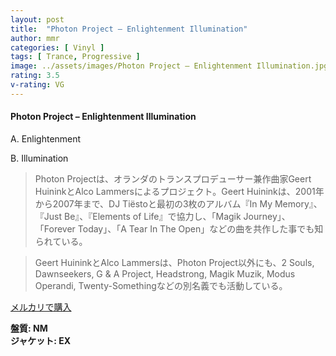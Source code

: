 ```yaml
---
layout: post
title:  "Photon Project – Enlightenment Illumination"
author: mmr
categories: [ Vinyl ]
tags: [ Trance, Progressive ]
image: ../assets/images/Photon Project – Enlightenment Illumination.jpg
rating: 3.5
v-rating: VG
---
```


#### Photon Project – Enlightenment Illumination

A. Enlightenment

B. Illumination

> Photon Projectは、オランダのトランスプロデューサー兼作曲家Geert HuininkとAlco Lammersによるプロジェクト。Geert Huininkは、2001年から2007年まで、DJ Tiëstoと最初の3枚のアルバム『In My Memory』、『Just Be』、『Elements of Life』で協力し、「Magik Journey」、「Forever Today」、「A Tear In The Open」などの曲を共作した事でも知られている。

> Geert HuininkとAlco Lammersは、Photon Project以外にも、2 Souls, Dawnseekers, G & A Project, Headstrong, Magik Muzik, Modus Operandi, Twenty-Somethingなどの別名義でも活動している。



[メルカリで購入](https://jp.mercari.com/item/m84306913921)

<div class="mt-4 mb-4 d-flex align-items-center">
<strong class="mr-1">盤質: NM</strong>
</div>
<div class="mt-4 mb-4 d-flex align-items-center">
<strong class="mr-1">ジャケット: EX</strong>
</div>
